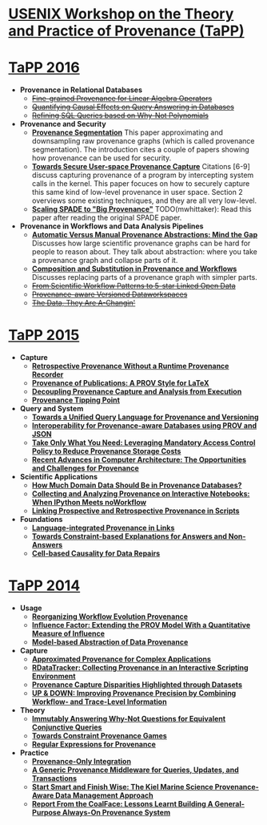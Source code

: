 # [USENIX Workshop on the Theory and Practice of Provenance (TaPP)](https://www.usenix.org/conferences/byname/186)

# [TaPP 2016](https://www.usenix.org/conference/tapp16)
- **Provenance in Relational Databases**
    - ~~[Fine-grained Provenance for Linear Algebra Operators](https://www.usenix.org/system/files/conference/tapp16/tapp16-paper-yan.pdf)~~
    - ~~[Quantifying Causal Effects on Query Answering in Databases](https://www.usenix.org/system/files/conference/tapp16/tapp16-paper-salimi.pdf)~~
    - ~~[Refining SQL Queries based on Why-Not Polynomials](https://www.usenix.org/system/files/conference/tapp16/tapp16-paper-bidoit.pdf)~~
- **Provenance and Security**
    - [**Provenance Segmentation**](https://www.usenix.org/system/files/conference/tapp16/tapp16-paper-abreu.pdf)
      This paper approximating and downsampling raw provenance graphs (which is
      called provenance segmentation). The introduction cites a couple of
      papers showing how provenance can be used for security.
    - [**Towards Secure User-space Provenance Capture**](https://www.usenix.org/system/files/conference/tapp16/tapp16-paper-balakrishnan.pdf)
      Citations [6-9] discuss capturing provenance of a program by intercepting
      system calls in the kernel. This paper focuces on how to securely capture
      this same kind of low-level provenance in user space. Section 2 overviews
      some existing techniques, and they are all very low-level.
    - [**Scaling SPADE to "Big Provenance"**](https://www.usenix.org/system/files/conference/tapp16/tapp16-paper-gehani.pdf)
      TODO(mwhittaker): Read this paper after reading the original SPADE paper.
- **Provenance in Workflows and Data Analysis Pipelines**
    - [**Automatic Versus Manual Provenance Abstractions: Mind the Gap**](https://www.usenix.org/system/files/conference/tapp16/tapp16-paper-alper.pdf)
      Discusses how large scientific provenance graphs can be hard for people
      to reason about. They talk about abstraction: where you take a provenance
      graph and collapse parts of it.
    - [**Composition and Substitution in Provenance and Workflows**](https://www.usenix.org/system/files/conference/tapp16/tapp16-paper-buneman.pdf)
      Discusses replacing parts of a provenance graph with simpler parts.
    - ~~[From Scientific Workflow Patterns to 5-star Linked Open Data](https://www.usenix.org/system/files/conference/tapp16/tapp16-paper-gaignard.pdf)~~
    - ~~[Provenance-aware Versioned Dataworkspaces](https://www.usenix.org/system/files/conference/tapp16/tapp16-paper-niu.pdf)~~
    - ~~[The Data, They Are A-Changin'](https://www.usenix.org/system/files/conference/tapp16/tapp16-paper-missier.pdf)~~

# [TaPP 2015](https://www.usenix.org/conference/tapp15)
- **Capture**
    - [**Retrospective Provenance Without a Runtime Provenance Recorder**](https://www.usenix.org/system/files/tapp15-mcphillips.pdf)
    - [**Provenance of Publications: A PROV Style for LaTeX**](https://www.usenix.org/system/files/tapp15-moreau.pdf)
    - [**Decoupling Provenance Capture and Analysis from Execution**](https://www.usenix.org/system/files/tapp15-stamatogiannakis.pdf)
    - [**Provenance Tipping Point**](https://www.usenix.org/system/files/tapp15-gammack.pdf)
- **Query and System**
    - [**Towards a Unified Query Language for Provenance and Versioning**](https://www.usenix.org/system/files/tapp15-chavan.pdf)
    - [**Interoperability for Provenance-aware Databases using PROV and JSON**](https://www.usenix.org/system/files/tapp15-niu.pdf)
    - [**Take Only What You Need: Leveraging Mandatory Access Control Policy to Reduce Provenance Storage Costs**](https://www.usenix.org/system/files/tapp15-bates.pdf)
    - [**Recent Advances in Computer Architecture: The Opportunities and Challenges for Provenance**](https://www.usenix.org/system/files/tapp15-balakrishnan.pdf)
- **Scientific Applications**
    - [**How Much Domain Data Should Be in Provenance Databases?**](https://www.usenix.org/system/files/tapp15-de-oliveira.pdf)
    - [**Collecting and Analyzing Provenance on Interactive Notebooks: When IPython Meets noWorkflow**](https://www.usenix.org/system/files/tapp15-pimentel.pdf)
    - [**Linking Prospective and Retrospective Provenance in Scripts**](https://www.usenix.org/system/files/tapp15-dey.pdf)
- **Foundations**
    - [**Language-integrated Provenance in Links**](https://www.usenix.org/system/files/tapp15-fehrenbach.pdf)
    - [**Towards Constraint-based Explanations for Answers and Non-Answers**](https://www.usenix.org/system/files/tapp15-glavic.pdf)
    - [**Cell-based Causality for Data Repairs**](https://www.usenix.org/system/files/tapp15-debosschere.pdf)

# [TaPP 2014](https://www.usenix.org/conference/tapp14)
- **Usage**
    - [**Reorganizing Workflow Evolution Provenance**](https://www.usenix.org/system/files/conference/tapp2014/tapp14_paper_koop.pdf)
    - [**Influence Factor: Extending the PROV Model With a Quantitative Measure of Influence**](https://www.usenix.org/system/files/conference/tapp2014/tapp14_paper_gamble.pdf)
    - [**Model-based Abstraction of Data Provenance**](https://www.usenix.org/system/files/conference/tapp2014/tapp14_paper_probst.pdf)
- **Capture**
    - [**Approximated Provenance for Complex Applications**](https://www.usenix.org/system/files/conference/tapp2014/tapp14_paper_ainy.pdf)
    - [**RDataTracker: Collecting Provenance in an Interactive Scripting Environment**](https://www.usenix.org/system/files/conference/tapp2014/tapp14_paper_lerner.pdf)
    - [**Provenance Capture Disparities Highlighted through Datasets**](https://www.usenix.org/system/files/conference/tapp2014/tapp14_paper_coe.pdf)
    - [**UP & DOWN: Improving Provenance Precision by Combining Workflow- and Trace-Level Information**](https://www.usenix.org/system/files/conference/tapp2014/tapp14_paper_dey.pdf)
- **Theory**
    - [**Immutably Answering Why-Not Questions for Equivalent Conjunctive Queries**](https://www.usenix.org/system/files/conference/tapp2014/tapp14_paper_bidoit.pdf)
    - [**Towards Constraint Provenance Games**](https://www.usenix.org/system/files/conference/tapp2014/tapp14_paper_riddle.pdf)
    - [**Regular Expressions for Provenance**](https://www.usenix.org/system/files/conference/tapp2014/tapp14_paper_luttenberger.pdf)
- **Practice**
    - [**Provenance-Only Integration**](https://www.usenix.org/system/files/conference/tapp2014/tapp14_paper_gehani.pdf)
    - [**A Generic Provenance Middleware for Queries, Updates, and Transactions**](https://www.usenix.org/system/files/conference/tapp2014/tapp14_paper_arab.pdf)
    - [**Start Smart and Finish Wise: The Kiel Marine Science Provenance-Aware Data Management Approach**](https://www.usenix.org/system/files/conference/tapp2014/tapp14_paper_brauer.pdf)
    - [**Report From the CoalFace: Lessons Learnt Building A General-Purpose Always-On Provenance System**](https://www.usenix.org/system/files/conference/tapp2014/tapp14_paper_balakrishnan.pdf)
